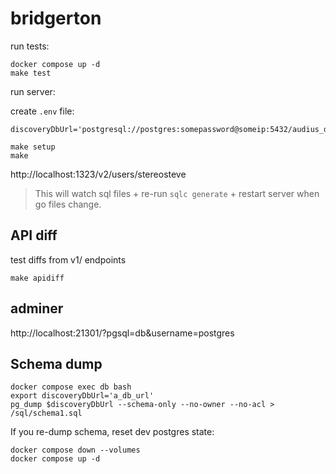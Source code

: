 # bridgerton

run tests:

```
docker compose up -d
make test
```

run server:

create `.env` file:

```
discoveryDbUrl='postgresql://postgres:somepassword@someip:5432/audius_discovery'
```

```
make setup
make
```

http://localhost:1323/v2/users/stereosteve

> This will watch sql files + re-run `sqlc generate` + restart server when go files change.


## API diff

test diffs from v1/ endpoints
```
make apidiff
```

## adminer

http://localhost:21301/?pgsql=db&username=postgres

## Schema dump

```
docker compose exec db bash
export discoveryDbUrl='a_db_url'
pg_dump $discoveryDbUrl --schema-only --no-owner --no-acl > /sql/schema1.sql
```

If you re-dump schema, reset dev postgres state:

```
docker compose down --volumes
docker compose up -d
```
